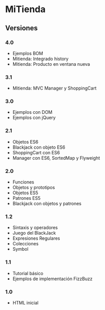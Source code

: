 # MiTienda

## Versiones

### 4.0
- Ejemplos BOM
- Mitienda: Integrado history 
- Mitienda: Producto en ventana nueva
  
### 3.1
- Mitienda: MVC Manager y ShoppingCart

### 3.0
- Ejemplos con DOM
- Ejemplos con jQuery

### 2.1
- Objetos ES6
- Blackjack con objeto ES6
- ShoppingCart con ES6
- Manager con ES6, SortedMap y Flyweight

### 2.0
- Funciones
- Objetos y prototipos
- Objetos ES5
- Patrones ES5
- Blackjack con objetos y patrones

### 1.2
- Sintaxis y operadores
- Juego del BlackJack
- Expresiones Regulares
- Colecciones
- Symbol
  
### 1.1
- Tutorial básico
- Ejemplos de implementación FizzBuzz

### 1.0
- HTML inicial
